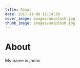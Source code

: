 ```yaml
---
title: About
date: 2017-11-08 11:14:39
cover_image: images/unsplash.jpg
thumb_image: images/unsplash.jpg
---
```

# About

My name is janos